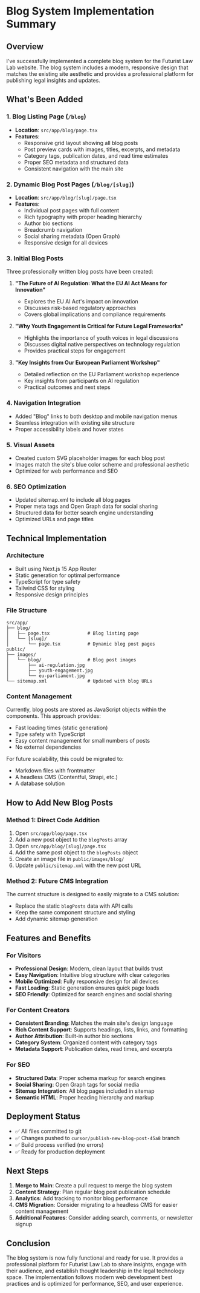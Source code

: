 # Blog System Implementation Summary

## Overview
I've successfully implemented a complete blog system for the Futurist Law Lab website. The blog system includes a modern, responsive design that matches the existing site aesthetic and provides a professional platform for publishing legal insights and updates.

## What's Been Added

### 1. Blog Listing Page (`/blog`)
- **Location**: `src/app/blog/page.tsx`
- **Features**:
  - Responsive grid layout showing all blog posts
  - Post preview cards with images, titles, excerpts, and metadata
  - Category tags, publication dates, and read time estimates
  - Proper SEO metadata and structured data
  - Consistent navigation with the main site

### 2. Dynamic Blog Post Pages (`/blog/[slug]`)
- **Location**: `src/app/blog/[slug]/page.tsx`
- **Features**:
  - Individual post pages with full content
  - Rich typography with proper heading hierarchy
  - Author bio sections
  - Breadcrumb navigation
  - Social sharing metadata (Open Graph)
  - Responsive design for all devices

### 3. Initial Blog Posts
Three professionally written blog posts have been created:

1. **"The Future of AI Regulation: What the EU AI Act Means for Innovation"**
   - Explores the EU AI Act's impact on innovation
   - Discusses risk-based regulatory approaches
   - Covers global implications and compliance requirements

2. **"Why Youth Engagement is Critical for Future Legal Frameworks"**
   - Highlights the importance of youth voices in legal discussions
   - Discusses digital native perspectives on technology regulation
   - Provides practical steps for engagement

3. **"Key Insights from Our European Parliament Workshop"**
   - Detailed reflection on the EU Parliament workshop experience
   - Key insights from participants on AI regulation
   - Practical outcomes and next steps

### 4. Navigation Integration
- Added "Blog" links to both desktop and mobile navigation menus
- Seamless integration with existing site structure
- Proper accessibility labels and hover states

### 5. Visual Assets
- Created custom SVG placeholder images for each blog post
- Images match the site's blue color scheme and professional aesthetic
- Optimized for web performance and SEO

### 6. SEO Optimization
- Updated sitemap.xml to include all blog pages
- Proper meta tags and Open Graph data for social sharing
- Structured data for better search engine understanding
- Optimized URLs and page titles

## Technical Implementation

### Architecture
- Built using Next.js 15 App Router
- Static generation for optimal performance
- TypeScript for type safety
- Tailwind CSS for styling
- Responsive design principles

### File Structure
```
src/app/
├── blog/
│   ├── page.tsx              # Blog listing page
│   └── [slug]/
│       └── page.tsx          # Dynamic blog post pages
public/
├── images/
│   └── blog/                 # Blog post images
│       ├── ai-regulation.jpg
│       ├── youth-engagement.jpg
│       └── eu-parliament.jpg
└── sitemap.xml               # Updated with blog URLs
```

### Content Management
Currently, blog posts are stored as JavaScript objects within the components. This approach provides:
- Fast loading times (static generation)
- Type safety with TypeScript
- Easy content management for small numbers of posts
- No external dependencies

For future scalability, this could be migrated to:
- Markdown files with frontmatter
- A headless CMS (Contentful, Strapi, etc.)
- A database solution

## How to Add New Blog Posts

### Method 1: Direct Code Addition
1. Open `src/app/blog/page.tsx`
2. Add a new post object to the `blogPosts` array
3. Open `src/app/blog/[slug]/page.tsx`
4. Add the same post object to the `blogPosts` object
5. Create an image file in `public/images/blog/`
6. Update `public/sitemap.xml` with the new post URL

### Method 2: Future CMS Integration
The current structure is designed to easily migrate to a CMS solution:
- Replace the static `blogPosts` data with API calls
- Keep the same component structure and styling
- Add dynamic sitemap generation

## Features and Benefits

### For Visitors
- **Professional Design**: Modern, clean layout that builds trust
- **Easy Navigation**: Intuitive blog structure with clear categories
- **Mobile Optimized**: Fully responsive design for all devices
- **Fast Loading**: Static generation ensures quick page loads
- **SEO Friendly**: Optimized for search engines and social sharing

### For Content Creators
- **Consistent Branding**: Matches the main site's design language
- **Rich Content Support**: Supports headings, lists, links, and formatting
- **Author Attribution**: Built-in author bio sections
- **Category System**: Organized content with category tags
- **Metadata Support**: Publication dates, read times, and excerpts

### For SEO
- **Structured Data**: Proper schema markup for search engines
- **Social Sharing**: Open Graph tags for social media
- **Sitemap Integration**: All blog pages included in sitemap
- **Semantic HTML**: Proper heading hierarchy and markup

## Deployment Status
- ✅ All files committed to git
- ✅ Changes pushed to `cursor/publish-new-blog-post-45a8` branch
- ✅ Build process verified (no errors)
- ✅ Ready for production deployment

## Next Steps
1. **Merge to Main**: Create a pull request to merge the blog system
2. **Content Strategy**: Plan regular blog post publication schedule
3. **Analytics**: Add tracking to monitor blog performance
4. **CMS Migration**: Consider migrating to a headless CMS for easier content management
5. **Additional Features**: Consider adding search, comments, or newsletter signup

## Conclusion
The blog system is now fully functional and ready for use. It provides a professional platform for Futurist Law Lab to share insights, engage with their audience, and establish thought leadership in the legal technology space. The implementation follows modern web development best practices and is optimized for performance, SEO, and user experience.